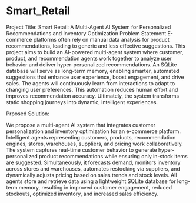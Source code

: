 # Smart_Retail
Project Title: Smart Retail: A Multi-Agent AI System for Personalized Recommendations and Inventory Optimization
Problem Statement
E-commerce platforms often rely on manual data analysis for product recommendations, leading to generic and less effective suggestions. This project aims to build an AI-powered multi-agent system where customer, product, and recommendation agents work together to analyze user behavior and deliver hyper-personalized recommendations. An SQLite database will serve as long-term memory, enabling smarter, automated suggestions that enhance user experience, boost engagement, and drive sales. The agents will continuously learn from interactions to adapt to changing user preferences. This automation reduces human effort and improves recommendation accuracy. Ultimately, the system transforms static shopping journeys into dynamic, intelligent experiences.

Prposed Solution:

We propose a multi-agent AI system that integrates customer personalization and inventory optimization for an e-commerce platform. Intelligent agents representing customers, products, recommendation engines, stores, warehouses, suppliers, and pricing work collaboratively. The system captures real-time customer behavior to generate hyper-personalized product recommendations while ensuring only in-stock items are suggested. Simultaneously, it forecasts demand, monitors inventory across stores and warehouses, automates restocking via suppliers, and dynamically adjusts pricing based on sales trends and stock levels. All agents store and retrieve data using a lightweight SQLite database for long-term memory, resulting in improved customer engagement, reduced stockouts, optimized inventory, and increased sales efficiency.

